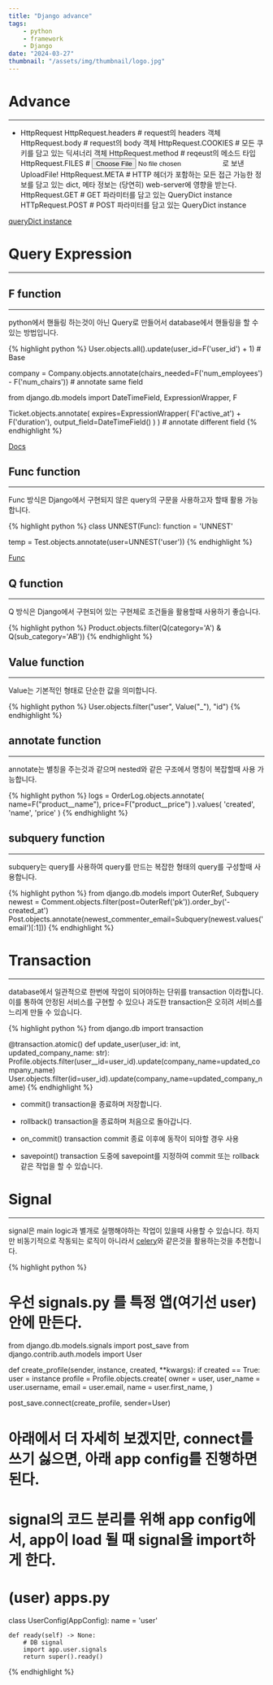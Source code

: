```yaml
---
title: "Django advance"
tags:
    - python
    - framework
    - Django
date: "2024-03-27"
thumbnail: "/assets/img/thumbnail/logo.jpg"
---
```


# Advance
---

* HttpRequest
HttpRequest.headers # request의 headers 객체
HttpRequest.body  	# request의 body 객체
HttpRequest.COOKIES # 모든 쿠키를 담고 있는 딕셔너리 객체
HttpRequest.method 	# reqeust의 메소드 타입
HttpRequest.FILES	# <input type='file'> 로 보낸 UploadFile!
HttpRequest.META	# HTTP 헤더가 포함하는 모든 접근 가능한 정보를 담고 있는 dict, 메타 정보는 (당연히) web-server에 영향을 받는다.
HttpRequest.GET 	# GET 파라미터를 담고 있는 QueryDict instance
HTTpRequest.POST 	# POST 파라미터를 담고 있는 QueryDict instance

[queryDict instance](https://engineer-mole.tistory.com/121)

# Query Expression
---

## F function
---
python에서 핸들링 하는것이 아닌 Query로 만들어서 database에서 핸들링을 할 수 있는 방법입니다.

{% highlight python %}
User.objects.all().update(user_id=F('user_id') + 1) # Base

company = Company.objects.annotate(chairs_needed=F('num_employees') - F('num_chairs')) # annotate same field

from django.db.models import DateTimeField, ExpressionWrapper, F

Ticket.objects.annotate(
    expires=ExpressionWrapper(
        F('active_at') + F('duration'), 
        output_field=DateTimeField()
    )
) # annotate different field
{% endhighlight %}

[Docs](https://docs.djangoproject.com/ko/5.0/topics/db/queries/#using-f-expressions-in-filters)

## Func function
---
Func 방식은 Django에서 구현되지 않은 query의 구문을 사용하고자 할때 활용 가능합니다.

{% highlight python %}
class UNNEST(Func):
    function = 'UNNEST'

temp = Test.objects.annotate(user=UNNEST('user'))
{% endhighlight %}

[Func](https://brownbears.tistory.com/496)

## Q function
---
Q 방식은 Django에서 구현되어 있는 구현체로 조건들을 활용할때 사용하기 좋습니다.

{% highlight python %}
Product.objects.filter(Q(category='A') & Q(sub_category='AB'))
{% endhighlight %}

## Value function
---
Value는 기본적인 형태로 단순한 값을 의미합니다.

{% highlight python %}
User.objects.filter("user", Value("_"), "id")
{% endhighlight %}

## annotate function
---
annotate는 별칭을 주는것과 같으며 nested와 같은 구조에서 명칭이 복잡할때 사용 가능합니다.

{% highlight python %}
logs = OrderLog.objects.annotate(
   name=F("product__name"),
   price=F("product__price")
   ).values(
   'created', 'name', 'price'
   )
{% endhighlight %}

## subquery function
---
subquery는 query를 사용하여 query를 만드는 복잡한 형태의 query를 구성할때 사용합니다.

{% highlight python %}
from django.db.models import OuterRef, Subquery
newest = Comment.objects.filter(post=OuterRef('pk')).order_by('-created_at')
Post.objects.annotate(newest_commenter_email=Subquery(newest.values('email')[:1]))
{% endhighlight %}

# Transaction
---
database에서 일관적으로 한번에 작업이 되어야하는 단위를 transaction 이라합니다. 이를 통하여 안정된 서비스를 구현할 수 있으나 과도한 transaction은 오히려 서비스를 느리게 만들 수 있습니다.

{% highlight python %}
from django.db import transaction

@transaction.atomic()
def update_user(user_id: int, updated_company_name: str):
    Profile.objects.filter(user__id=user_id).update(company_name=updated_company_name)  
	User.objects.filter(id=user_id).update(company_name=updated_company_name)
{% endhighlight %}

* commit()
transaction을 종료하며 저장합니다.

* rollback()
transaction을 종료하며 처음으로 돌아갑니다.

* on_commit()
transaction commit 종료 이후에 동작이 되야할 경우 사용

* savepoint()
transaction 도중에 savepoint를 지정하여 commit 또는 rollback같은 작업을 할 수 있습니다.

# Signal
---
signal은 main logic과 별개로 실행해야하는 작업이 있을때 사용할 수 있습니다. 하지만 비동기적으로 작동되는 로직이 아니라서 [celery](https://velog.io/@qlgks1/Django-Celery-%ED%9A%A8%EA%B3%BC%EC%A0%81%EC%9D%B8-%EB%94%94%EB%B2%84%EA%B9%85-%EB%AA%A8%EB%8B%88%ED%84%B0%EB%A7%81-Logging-Flower-Prometheus-Grafanawith-Loki-Promtail)와 같은것을 활용하는것을 추천합니다.

{% highlight python %}
# 우선 signals.py 를 특정 앱(여기선 user) 안에 만든다.

from django.db.models.signals import post_save
from django.contrib.auth.models import User

def create_profile(sender, instance, created, **kwargs):
	if created == True:
    	user = instance
        profile = Profile.objects.create(
        	owner = user,
            user_name = user.username,
            email = user.email,
            name = user.first_name,
        )

post_save.connect(create_profile, sender=User)
# 아래에서 더 자세히 보겠지만, connect를 쓰기 싫으면, 아래 app config를 진행하면 된다.

# signal의 코드 분리를 위해 app config에서, app이 load 될 때 signal을 import하게 한다. 
# (user) apps.py
class UserConfig(AppConfig):
    name = 'user'

    def ready(self) -> None:
        # DB signal 
        import app.user.signals
        return super().ready()
{% endhighlight %}